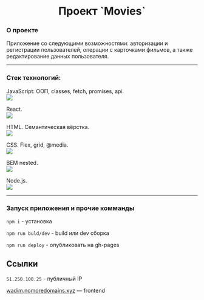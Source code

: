 <h1 align="center">Проект `Movies`</h1>

### О проекте

Приложение со следующими возможностями: авторизации и регистрации пользователей, операции с карточками фильмов, а также редактирование данных пользователя. 

---

### Стек технологий:

JavaScript: ООП, classes, fetch, promises, api.  
<img src="https://img.icons8.com/color/38/000000/javascript--v1.png"/>

React.  
 <img src="https://img.icons8.com/ultraviolet/38/000000/react--v1.png"/>  

HTML. Семантическая вёрстка.  
 <img src="https://img.icons8.com/color/36/000000/html-5--v1.png"/>  
 
 CSS. Flex, grid, @media.  
 <img src="https://img.icons8.com/color/36/000000/css3.png"/>  

 BEM nested.  
 <img src="https://img.icons8.com/office/30/000000/plugin.png"/>
 
 Node.js.  
 <img src="https://img.icons8.com/color/38/000000/nodejs.png"/>

---

### Запуск приложения и прочие комманды

`npm i` - установка

`npm run buld/dev` - build или dev сборка

`npm run deploy` - опубликовать на gh-pages

## Ссылки

`51.250.100.25` - публичный IP

[wadim.nomoredomains.xyz](https://wadim.nomoreparties.sbs) — frontend   
